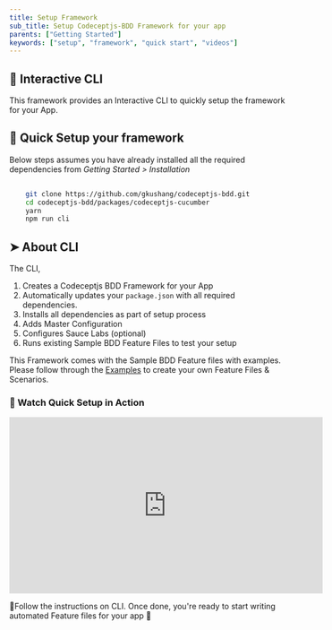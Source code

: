 ```yaml
---
title: Setup Framework
sub_title: Setup Codeceptjs-BDD Framework for your app
parents: ["Getting Started"]
keywords: ["setup", "framework", "quick start", "videos"]
---
```


## 🔳 Interactive CLI

This framework provides an Interactive CLI to quickly setup the framework for your App. 

## 🚀 Quick Setup your framework

Below steps assumes you have already installed all the required dependencies from _Getting Started > Installation_

```bash
 
    git clone https://github.com/gkushang/codeceptjs-bdd.git
    cd codeceptjs-bdd/packages/codeceptjs-cucumber
    yarn
    npm run cli

```

## ➤ About CLI

The CLI,
1. Creates a Codeceptjs BDD Framework for your App
2. Automatically updates your `package.json` with all required dependencies.
3. Installs all dependencies as part of setup process
4. Adds Master Configuration
5. Configures Sauce Labs (optional)
6. Runs existing Sample BDD Feature Files to test your setup

This Framework comes with the Sample BDD Feature files with examples. Please follow through the [Examples](https://github.com/gkushang/codeceptjs-bdd/tree/develop/packages/codeceptjs-cucumber/acceptance/features) to create your own Feature Files & Scenarios.


### 🎥 Watch Quick Setup in Action

<iframe width="560" height="315" src="https://www.youtube.com/embed/OGrn1ejyb-k" frameborder="0" allow="accelerometer; autoplay; encrypted-media; gyroscope; picture-in-picture" allowfullscreen></iframe>


💯Follow the instructions on CLI. Once done, you're ready to start writing automated Feature files for your app 🎉
